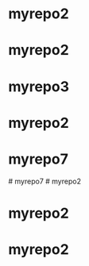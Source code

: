 # myrepo2
# myrepo2
# myrepo3
# myrepo2
# myrepo7
#   m y r e p o 7  
 # myrepo2
# myrepo2
# myrepo2
